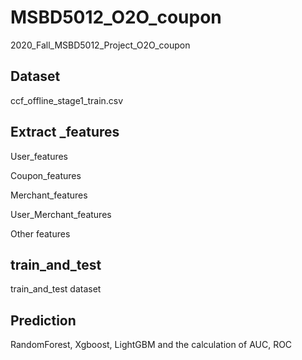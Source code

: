 # MSBD5012_O2O_coupon
2020_Fall_MSBD5012_Project_O2O_coupon

## Dataset

ccf_offline_stage1_train.csv

## Extract _features

User_features

Coupon_features

Merchant_features

User_Merchant_features

Other features

## train_and_test 

train_and_test dataset

## Prediction

 RandomForest, Xgboost, LightGBM and the calculation of AUC, ROC